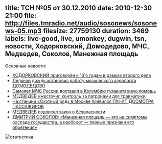 title: ТСН №05 от 30.12.2010
date: 2010-12-30 21:00
file: http://files.tmradio.net/audio/sosonews/sosonews-05.mp3
filesize: 27759130
duration: 3469
labels: live-good, live, umonkey, dugwin, tsn, новости, Ходорковский, Домодедово, МЧС, Медведев, Соколов, Манежная площадь
---
Основные новости:

<ul>
<li><a href="http://echo.msk.ru/news/738203-echo.html">ХОДОРКОВСКИЙ приговорён к 13½ годам в рамках второго дела</a></li>
<li><a href="http://www.rg.ru/2010/12/26/chp-site.html">Ледяной дождь остановил работу московского аэропорта ДОМОДЕДОВО</a></li>
<li><a href="http://www.vesti.ru/doc.html?id=417848&amp;cid=9">Самолет МЧС России доставил в Колумбию гуманитарную помощь</a></li>
<li><a href="http://www.rian.ru/society/20101228/314602965.html">МЕДВЕДЕВ ужесточил контроль за патронами для травматики</a></li>
<li><a href="http://news2.ru/story/287264/">На станции «Охотный ряд» в Москве появился ПУНКТ ДОСМОТРА ПАССАЖИРОВ</a></li>
<li><a href="http://www.interfax.ru/news.asp?id=171325">МЕДВЕДЕВ подписал закон о безопасности</a></li>
<li><a href="http://vz.ru/columns/2010/12/27/457872.html">ДМИТРИЙ СОКОЛОВ: «Манежная площадь — это не симптомы распада государства, а наоборот — первые признаки его обретения»</a></li>
</ul>

![статистика](http://files.tmradio.net/audio/sosonews/sosonews-05.png)
